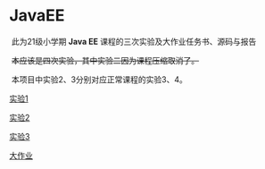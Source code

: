 # JavaEE

​	此为21级小学期 **Java EE** 课程的三次实验及大作业任务书、源码与报告

​	~~本应该是四次实验，其中实验二因为课程压缩取消了。~~

​	本项目中实验2、3分别对应正常课程的实验3、4。

[实验1](https://github.com/Sakura-LZQ/JavaEE/tree/Exercise1)  

[实验2](https://github.com/Sakura-LZQ/JavaEE/tree/Exercise2)  

[实验3]()  

[大作业]()

